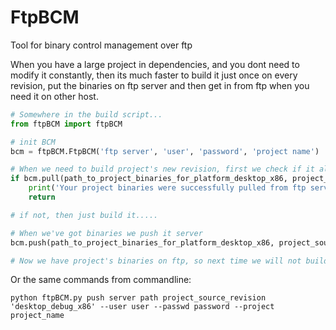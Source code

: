 # FtpBCM
Tool for binary control management over ftp

When you have a large project in dependencies, and you dont need to modify it constantly, then its much faster to build it just once on every revision, put the binaries on ftp server and then get in from ftp when you need it on other host.

```python 
# Somewhere in the build script...
from ftpBCM import ftpBCM

# init BCM
bcm = ftpBCM.FtpBCM('ftp server', 'user', 'password', 'project name')

# When we need to build project's new revision, first we check if it already exists on server
if bcm.pull(path_to_project_binaries_for_platform_desktop_x86, project_source_revision, 'desktop_debug_x86'):
	print('Your project binaries were successfully pulled from ftp server')
	return

# if not, then just build it.....

# When we've got binaries we push it server
bcm.push(path_to_project_binaries_for_platform_desktop_x86, project_source_revision, 'desktop_debug_x86')

# Now we have project's binaries on ftp, so next time we will not build it.
```
Or the same commands from commandline:
``` Shell
python ftpBCM.py push server path project_source_revision 'desktop_debug_x86' --user user --passwd password --project project_name
```
